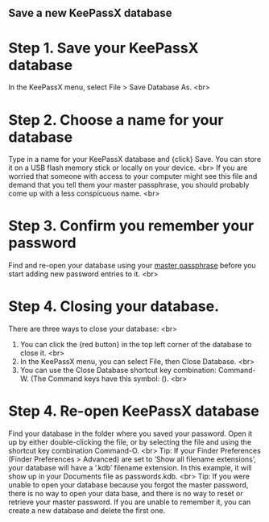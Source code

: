 
## Save a new KeePassX database

# Step 1. Save your KeePassX database
In the KeePassX menu, select File &gt; Save Database As.
&lt;br&gt;
# Step 2. Choose a name for your database
Type in a name for your KeePassX database and {click} Save. You can store it on a USB flash memory stick or locally on your device.
&lt;br&gt;
If you are worried that someone with access to your computer might see this file and demand that you tell them your master passphrase, you should probably come up with a less conspicuous name.
&lt;br&gt;
# Step 3. Confirm you remember your password
Find and re-open your database using your [master passphrase](en/topics/tool-4-keepassx/1-create-database/3-1-howto.md) before you start adding new password entries to it.
&lt;br&gt;
# Step 4. Closing your database.
There are three ways to close your database:
&lt;br&gt;
1. You can click the {red button} in the top left corner of the database to close it.
&lt;br&gt;
2. In the KeePassX menu, you can select File, then Close Database.
&lt;br&gt;
3. You can use the Close Database shortcut key combination: Command-W. (The Command keys have this symbol: ().
&lt;br&gt;
# Step 4. Re-open KeePassX database
Find your database in the folder where you saved your password. Open it up by either double-clicking the file, or by selecting the file and using the shortcut key combination Command-O.
&lt;br&gt;
Tip: If your Finder Preferences (Finder Preferences &gt; Advanced) are set to ‘Show all filename extensions’, your database will have a ‘.kdb’ filename extension. In this example, it will show up in your Documents file as passwords.kdb.
&lt;br&gt;
Tip: If you were unable to open your database because you forgot the master password, there is no way to open your data base, and there is no way to reset or retrieve your master password. If you are unable to remember it, you can create a new database and delete the first one.
